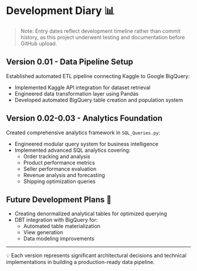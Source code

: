 # Development Diary 📊

> Note: Entry dates reflect development timeline rather than commit history, as this project underwent testing and documentation before GitHub upload.

## Version 0.01 - Data Pipeline Setup
Established automated ETL pipeline connecting Kaggle to Google BigQuery:
- Implemented Kaggle API integration for dataset retrieval
- Engineered data transformation layer using Pandas
- Developed automated BigQuery table creation and population system

## Version 0.02-0.03 - Analytics Foundation
Created comprehensive analytics framework in `SQL_Queries.py`:
- Engineered modular query system for business intelligence
- Implemented advanced SQL analytics covering:
  - Order tracking and analysis
  - Product performance metrics
  - Seller performance evaluation
  - Revenue analysis and forecasting
  - Shipping optimization queries

## Future Development Plans 🚀
- Creating denormalized analytical tables for optimized querying
- DBT integration with BigQuery for:
  - Automated table materialization
  - View generation
  - Data modeling improvements

---
💡 Each version represents significant architectural decisions and technical implementations in building a production-ready data pipeline.
